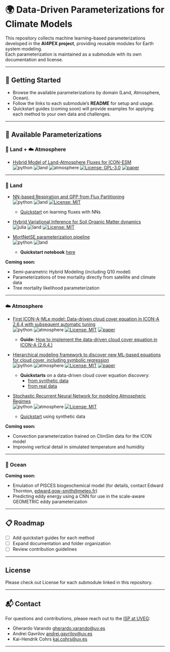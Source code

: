 # 🌍 Data-Driven Parameterizations for Climate Models

This repository collects machine learning–based parameterizations developed in the **AI4PEX project**, providing reusable modules for Earth system modeling.  
Each parameterization is maintained as a submodule with its own documentation and license.  

---

## 🚀 Getting Started

- Browse the available parameterizations by domain (Land, Atmosphere, Ocean).  
- Follow the links to each submodule’s **README** for setup and usage.  
- Quickstart guides (coming soon) will provide examples for applying each method to your own data and challenges.  

---

## 📂 Available Parameterizations

### 🌲 Land + ☁️ Atmosphere
- [Hybrid Model of Land-Atmosphere Fluxes for ICON-ESM](https://github.com/relghawi/Hybrid_JSBACH_Example)  
  ![python](https://img.shields.io/badge/python-yellow) ![land](https://img.shields.io/badge/land-darkgreen) ![atmosphere](https://img.shields.io/badge/atmosphere-lightblue) [![License: GPL-3.0](https://img.shields.io/badge/License-GPL-yellow.svg)](https://opensource.org/licenses/GPL-3-0) [![paper](https://img.shields.io/badge/paper-gray)](https://doi.org/10.22541/essoar.174439495.50028878/v1) 

---

### 🌲 Land

- [NN-based Respiration and GPP from Flux Partitioning](https://github.com/KaiHCohrs/nn-flux-part)  
  ![python](https://img.shields.io/badge/python-yellow) ![land](https://img.shields.io/badge/land-darkgreen) [![License: MIT](https://img.shields.io/badge/License-MIT-yellow.svg)](https://opensource.org/licenses/MIT)
  - [Quickstart](https://github.com/KaiHCohrs/nn-flux-part/blob/main/notebooks/baseline.ipynb) on learning fluxes with NNs
  
  
- [Hybrid Variational Inference for Soil Organic Matter dynamics](https://github.com/EarthyScience/HybridVariationalInference.jl)  
  ![julia](https://img.shields.io/badge/julia-purple) ![land](https://img.shields.io/badge/land-darkgreen) [![License: MIT](https://img.shields.io/badge/License-MIT-yellow.svg)](https://opensource.org/licenses/MIT)  

- [MortNetSE parameterization pipeline](https://stormbringer4.nateko.lu.se/ai4pex/mortnetse-training-pipeline)  
  ![python](https://img.shields.io/badge/python-yellow) ![land](https://img.shields.io/badge/land-darkgreen) 
    - **Quickstart notebook** [here](https://github.com/AdrianGustafson/MortNetSE-parameterisation-pipeline) 

**Coming soon:**  
- Semi-parametric Hybrid Modeling (including Q10 model)
- Parameterizations of tree mortality directly from satellite and climate data  
- Tree mortality likelihood parameterization  

---

### ☁️ Atmosphere
- [First ICON-A-MLe model: Data-driven cloud cover equation in ICON-A 2.6.4 with subsequent automatic tuning](https://github.com/EyringMLClimateGroup/grundner25_iconaml_automatic_tuning)  
  ![python](https://img.shields.io/badge/python-yellow) ![atmosphere](https://img.shields.io/badge/atmosphere-lightblue) [![License: MIT](https://img.shields.io/badge/License-Apache-yellow.svg)](https://opensource.org/licenses/Apache-2-0) [![paper](https://img.shields.io/badge/paper-gray)](https://doi.org/10.48550/arXiv.2505.04358) 

  - **Guide:** [How to implement the data-driven cloud cover equation in ICON-A (2.6.4.)](https://github.com/AI4PEX/data-driven-parametrizations/blob/main/How_to_bridge_to_ICON.md) 

- [Hierarchical modeling framework to discover new ML-based equations for cloud cover, including symbolic regression](https://github.com/EyringMLClimateGroup/grundner23james_EquationDiscovery_CloudCover)  
  ![python](https://img.shields.io/badge/python-yellow) ![atmosphere](https://img.shields.io/badge/atmosphere-lightblue) [![License: MIT](https://img.shields.io/badge/License-Apache-yellow.svg)](https://opensource.org/licenses/Apache-2-0) [![paper](https://img.shields.io/badge/paper-gray)](https://doi.org/10.1029/2023MS003763) 

  - **Quickstarts** on a data-driven cloud cover equation discovery:
    - [from synthetic data](https://github.com/EyringMLClimateGroup/grundner23james_EquationDiscovery_CloudCover/blob/main/quickstart_synth_data.ipynb) 
    - [from real data](https://github.com/EyringMLClimateGroup/grundner23james_EquationDiscovery_CloudCover/blob/main/quickstart_real_data.ipynb) 

- [Stochastic Recurrent Neural Network for modeling Atmospheric Regimes](https://github.com/andrei-ml/stochastic-rnn)  
  ![python](https://img.shields.io/badge/python-yellow) ![atmosphere](https://img.shields.io/badge/atmosphere-lightblue) [![License: MIT](https://img.shields.io/badge/License-MIT-yellow.svg)](https://opensource.org/licenses/MIT)  
    - [Quickstart](https://github.com/andrei-ml/stochastic-rnn/blob/main/quickstart_with_synthetic_example/quickstart.ipynb) using synthetic data
  

**Coming soon:**  
- Convection parameterization trained on ClimSim data for the ICON model  
- Improving vertical detail in simulated temperature and humidity  

---

### 🌊 Ocean
**Coming soon:**  
- Emulation of PISCES biogeochemical model (for details, contact Edward Thornton, <edward.gow-smith@meteo.fr>) 
- Predicting eddy energy using a CNN for use in the scale-aware GEOMETRIC eddy parameterization  

---

## 📋 Roadmap

- [ ] Add quickstart guides for each method  
- [ ] Expand documentation and folder organization  
- [ ] Review contribution guidelines   

---

## License

Please check out License for each submodule linked in this repository.

---

## 📬 Contact

For questions and contributions, please reach out to the [ISP at UVEG](https://isp.uv.es/):  
- Gherardo Varando <gherardo.varando@uv.es>  
- Andrei Gavrilov <andrei.gavrilov@uv.es>  
- Kai-Hendrik Cohrs <kai.cohrs@uv.es>  

---
